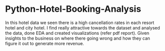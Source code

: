 # Python-Hotel-Booking-Analysis
In this hotel data we seen there is a high cancellation rates in each resort hotel and city hotel. I find really attractive towards the dataset and analysed the data, done EDA and created visualizations (refer pdf report).
Given insights to the business on where there going wrong and how they can figure it out to generate more revenue.

